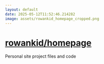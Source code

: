 ```yaml
---
layout: default
date: 2025-05-12T11:52:46.214282
image: assets/rowankid_homepage_cropped.png
---
```


# [rowankid/homepage](https://github.com/rowankid/homepage)

Personal site project files and code
